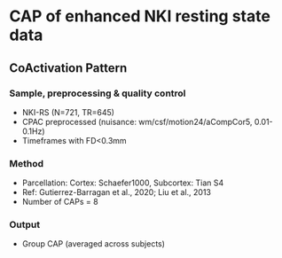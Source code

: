 # CAP of enhanced NKI resting state data

## CoActivation Pattern

### Sample, preprocessing & quality control
 - NKI-RS (N=721, TR=645)
 - CPAC preprocessed (nuisance: wm/csf/motion24/aCompCor5, 0.01-0.1Hz)
 - Timeframes with FD<0.3mm

### Method
 - Parcellation: Cortex: Schaefer1000, Subcortex: Tian S4
 - Ref: Gutierrez-Barragan et al., 2020; Liu et al., 2013
 - Number of CAPs = 8

### Output
 - Group CAP (averaged across subjects)
